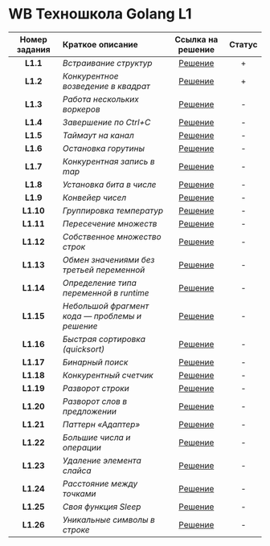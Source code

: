 # WB Техношкола Golang L1

| Номер задания | Краткое описание | Ссылка на решение | Статус |
| :-----------: | :---------------- | :---------------: | :-----: |
| **L1.1** | *Встраивание структур* | [Решение](/L1/L1.1/main.go) | + |
| **L1.2** | *Конкурентное возведение в квадрат* | [Решение](/L1/L1.2/main.go) | + |
| **L1.3** | *Работа нескольких воркеров* | [Решение](/L1/L1.3/main.go) | - |
| **L1.4** | *Завершение по Ctrl+C* | [Решение](/L1/L1.4/main.go) | - |
| **L1.5** | *Таймаут на канал* | [Решение](/L1/L1.5/main.go) | - |
| **L1.6** | *Остановка горутины* | [Решение](/L1/L1.6/main.go) | - |
| **L1.7** | *Конкурентная запись в map* | [Решение](/L1/L1.7/main.go) | - |
| **L1.8** | *Установка бита в числе* | [Решение](/L1/L1.8/main.go) | - |
| **L1.9** | *Конвейер чисел* | [Решение](/L1/L1.9/main.go) | - |
| **L1.10** | *Группировка температур* | [Решение](/L1/L1.10/main.go) | - |
| **L1.11** | *Пересечение множеств* | [Решение](/L1/L1.11/main.go) | - |
| **L1.12** | *Собственное множество строк* | [Решение](/L1/L1.12/main.go) | - |
| **L1.13** | *Обмен значениями без третьей переменной* | [Решение](/L1/L1.13/main.go) | - |
| **L1.14** | *Определение типа переменной в runtime* | [Решение](/L1/L1.14/main.go) | - |
| **L1.15** | *Небольшой фрагмент кода — проблемы и решение* | [Решение](/L1/L1.15/main.go) | - |
| **L1.16** | *Быстрая сортировка (quicksort)* | [Решение](/L1/L1.16/main.go) | - |
| **L1.17** | *Бинарный поиск* | [Решение](/L1/L1.17/main.go) | - |
| **L1.18** | *Конкурентный счетчик* | [Решение](/L1/L1.18/main.go) | - |
| **L1.19** | *Разворот строки* | [Решение](/L1/L1.19/main.go) | - |
| **L1.20** | *Разворот слов в предложении* | [Решение](/L1/L1.20/main.go) | - |
| **L1.21** | *Паттерн «Адаптер»* | [Решение](/L1/L1.21/main.go) | - |
| **L1.22** | *Большие числа и операции* | [Решение](/L1/L1.22/main.go) | - |
| **L1.23** | *Удаление элемента слайса* | [Решение](/L1/L1.23/main.go) | - |
| **L1.24** | *Расстояние между точками* | [Решение](/L1/L1.24/main.go) | - |
| **L1.25** | *Своя функция Sleep* | [Решение](/L1/L1.25/main.go) | - |
| **L1.26** | *Уникальные символы в строке* | [Решение](/L1/L1.26/main.go) | - |